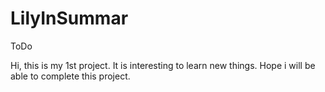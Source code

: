 # LilyInSummar
ToDo

Hi, this is my 1st project. It is interesting to learn new things. Hope i will be able to complete this project.

